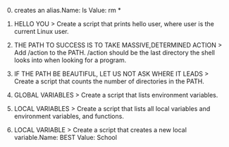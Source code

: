0. creates an alias.Name: ls Value: rm *

1. HELLO YOU > Create a script that prints hello user, where user is the current Linux user.

2. THE PATH TO SUCCESS IS TO TAKE MASSIVE,DETERMINED ACTION > Add /action to the PATH. /action should be the last directory the shell looks into when looking for a program.

3. IF THE PATH BE BEAUTIFUL, LET US NOT ASK WHERE IT LEADS > Create a script that counts the number of directories in the PATH.

4. GLOBAL VARIABLES > Create a script that lists environment variables.
 
5. LOCAL VARIABLES > Create a script that lists all local variables and environment variables, and functions.

6. LOCAL VARIABLE > Create a script that creates a new local variable.Name: BEST Value: School
















